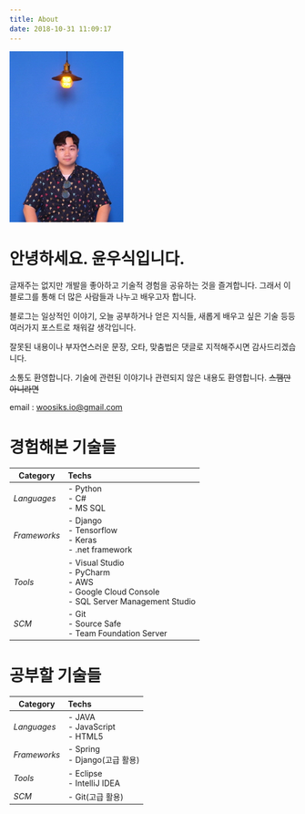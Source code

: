 ```yaml
---
title: About
date: 2018-10-31 11:09:17
---
```

![ ](/images/profile.jpg)
# 안녕하세요. 윤우식입니다.
글재주는 없지만 개발을 좋아하고 기술적 경험을 공유하는 것을 즐겨합니다. 그래서 이 블로그를 통해 더 많은 사람들과 나누고 배우고자 합니다.

블로그는 일상적인 이야기, 오늘 공부하거나 얻은 지식들, 새롭게 배우고 싶은 기술 등등 여러가지 포스트로 채워갈 생각입니다.

잘못된 내용이나 부자연스러운 문장, 오타, 맞춤법은 댓글로 지적해주시면 감사드리겠습니다.

소통도 환영합니다. 기술에 관련된 이야기나 관련되지 않은 내용도 환영합니다. ~~스팸만 아니라면~~

email : woosiks.io@gmail.com


# 경험해본 기술들
| Category | Techs |
| ---------- | :--------- |
| <i class="fa fa-book fa-1x" aria-hidden="true"/> Languages | - Python <br> - C# <br> - MS SQL
| <i class="fa fa-suitcase fa-1x" aria-hidden="true"/> Frameworks | - Django <br> - Tensorflow <br> - Keras <br> - .net framework |
| <i class="fa fa-cog fa-1x" aria-hidden="true"/> Tools | - Visual Studio <br> - PyCharm <br> - AWS <br> - Google Cloud Console <br> - SQL Server Management Studio |
| <i class="fa fa-archive fa-1x" aria-hidden="true"/> SCM | - Git <br> - Source Safe <br> - Team Foundation Server |

# 공부할 기술들
| Category | Techs |
| ---------- | :--------- |
| <i class="fa fa-book fa-1x" aria-hidden="true"/> Languages | - JAVA <br> - JavaScript <br> - HTML5
| <i class="fa fa-suitcase fa-1x" aria-hidden="true"/> Frameworks | -  Spring <br> -  Django(고급 활용) |
| <i class="fa fa-cog fa-1x" aria-hidden="true"/> Tools | -  Eclipse <br> -  IntelliJ IDEA |
| <i class="fa fa-archive fa-1x" aria-hidden="true"/> SCM | - Git(고급 활용) |
